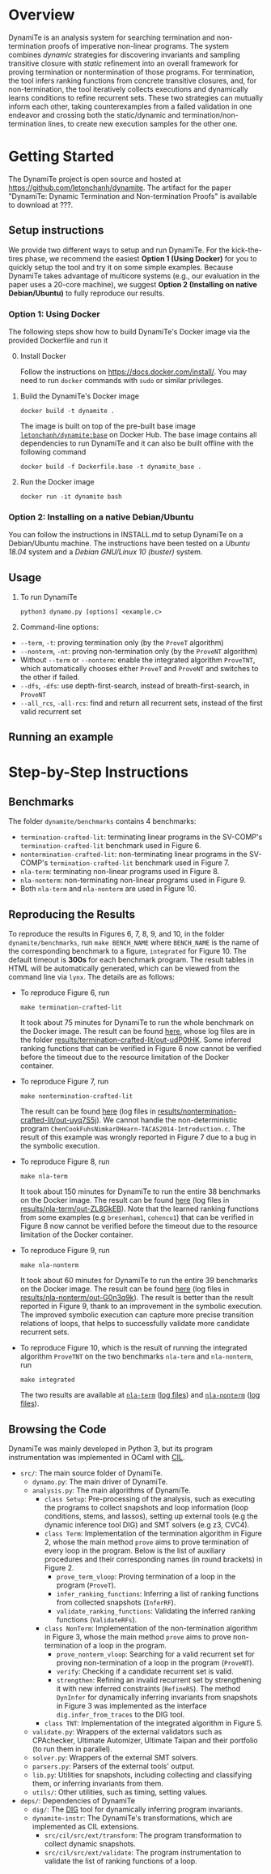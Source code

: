 # Overview

DynamiTe is an analysis system for searching termination and non-termination proofs of imperative non-linear programs. The system combines *dynamic* strategies for discovering invariants and sampling transitive closure with *static* refinement into an overall framework for proving termination or nontermination of those programs. For termination, the tool infers ranking functions from concrete transitive closures, and, for non-termination, the tool iteratively collects executions and dynamically learns conditions to refine recurrent sets. These two strategies can mutually inform each other, taking counterexamples from a failed validation in one endeavor and crossing both the static/dynamic and termination/non-termination lines, to create new execution samples for the other one.

# Getting Started

The DynamiTe project is open source and hosted at https://github.com/letonchanh/dynamite. The artifact for the paper "DynamiTe: Dynamic Termination and Non-termination Proofs" is available to download at ???.

## Setup instructions

We provide two different ways to setup and run DynamiTe. For the kick-the-tires phase, we recommend the easiest **Option 1 (Using Docker)** for you to quickly setup the tool and try it on some simple examples. Because DynamiTe takes advantage of multicore systems (e.g., our evaluation in the paper uses a 20-core machine), we suggest **Option 2 (Installing on native Debian/Ubuntu)** to fully reproduce our results.

### Option 1: Using Docker

The following steps show how to build DynamiTe's Docker image via the provided Dockerfile and run it

0. Install Docker

    Follow the instructions on https://docs.docker.com/install/. You may need to run `docker` commands with `sudo` or similar privileges.

1. Build the DynamiTe's Docker image
    ```
    docker build -t dynamite .
    ```
    The image is built on top of the pre-built base image [`letonchanh/dynamite:base`](https://hub.docker.com/r/letonchanh/dynamite) on Docker Hub. The base image contains all dependencies to run DynamiTe and it can also be built offline with the following command
    ```
    docker build -f Dockerfile.base -t dynamite_base .
    ```
    
2. Run the Docker image
    ```
    docker run -it dynamite bash
    ```

### Option 2: Installing on a native Debian/Ubuntu

You can follow the instructions in INSTALL.md to setup DynamiTe on a Debian/Ubuntu machine. The instructions have been tested on a *Ubuntu 18.04* system and a *Debian GNU/Linux 10 (buster)* system.

## Usage

1. To run DynamiTe

    ```
    python3 dynamo.py [options] <example.c>
    ```

2. Command-line options:

- `--term`, `-t`: proving termination only (by the `ProveT` algorithm)
- `--nonterm`, `-nt`: proving non-termination only (by the `ProveNT` algorithm)
- Without `--term` or `--nonterm`: enable the integrated algorithm `ProveTNT`, which automatically chooses either `ProveT` and `ProveNT` and switches to the other if failed.
- `--dfs`, `-dfs`: use depth-first-search, instead of breath-first-search, in `ProveNT`
- `--all_rcs`, `-all-rcs`: find and return all recurrent sets, instead of the first valid recurrent set 

## Running an example

# Step-by-Step Instructions

## Benchmarks

The folder `dynamite/benchmarks` contains 4 benchmarks:
- `termination-crafted-lit`: terminating linear programs in the SV-COMP's `termination-crafted-lit` benchmark used in Figure 6.
- `nontermination-crafted-lit`: non-terminating linear programs in the SV-COMP's `termination-crafted-lit` benchmark used in Figure 7.
- `nla-term`: terminating non-linear programs used in Figure 8.
- `nla-nonterm`: non-terminating non-linear programs used in Figure 9.
- Both `nla-term` and `nla-nonterm` are used in Figure 10.

## Reproducing the Results

To reproduce the results in Figures 6, 7, 8, 9, and 10, in the folder `dynamite/benchmarks`, run `make BENCH_NAME` where `BENCH_NAME` is the name of the corresponding benchmark to a figure, `integrated` for Figure 10. The default timeout is **300s** for each benchmark program. The result tables in HTML will be automatically generated, which can be viewed from the command line via `lynx`. The details are as follows:

- To reproduce Figure 6, run
    ```
    make termination-crafted-lit
    ```
    It took about 75 minutes for DynamiTe to run the whole benchmark on the Docker image. The result can be found [here](https://htmlpreview.github.io/?https://github.com/letonchanh/dynamite/blob/master/artifact/results/termination-crafted-lit/termination-crafted-lit.out-udP0tHK.html), whose log files are in the folder [results/termination-crafted-lit/out-udP0tHK](results/termination-crafted-lit/out-udP0tHK). Some inferred ranking functions that can be verified in Figure 6 now cannot be verified before the timeout due to the resource limitation of the Docker container.
    
- To reproduce Figure 7, run
    ```
    make nontermination-crafted-lit
    ```
    The result can be found [here](https://htmlpreview.github.io/?https://github.com/letonchanh/dynamite/blob/master/artifact/results/nontermination-crafted-lit/nontermination-crafted-lit.out-uyq7S5j.html) (log files in [results/nontermination-crafted-lit/out-uyq7S5j](results/nontermination-crafted-lit/out-uyq7S5j)). We cannot handle the non-deterministic program `ChenCookFuhsNimkarOHearn-TACAS2014-Introduction.c`. The result of this example was wrongly reported in Figure 7 due to a bug in the symbolic execution.
    
- To reproduce Figure 8, run
    ```
    make nla-term
    ```
    It took about 150 minutes for DynamiTe to run the entire 38 benchmarks on the Docker image. The result can be found [here](https://htmlpreview.github.io/?https://github.com/letonchanh/dynamite/blob/master/artifact/results/nla-term/nla-term.out-ZL8GkEB.html) (log files in [results/nla-term/out-ZL8GkEB](results/nla-term/out-ZL8GkEB)). Note that the learned ranking functions from some examples (e.g `bresenham1`, `cohencu1`) that can be verified in Figure 8 now cannot be verified before the timeout due to the resource limitation of the Docker container.
    
- To reproduce Figure 9, run
    ```
    make nla-nonterm
    ```
    It took about 60 minutes for DynamiTe to run the entire 39 benchmarks on the Docker image. The result can be found [here](https://htmlpreview.github.io/?https://github.com/letonchanh/dynamite/blob/master/artifact/results/nla-nonterm/nla-nonterm.out-G0n3q9k.html) (log files in [results/nla-nonterm/out-G0n3q9k](results/nla-nonterm/out-_8ejxcU)). The result is better than the result reported in Figure 9, thank to an improvement in the symbolic execution. The improved symbolic execution can capture more precise transition relations of loops, that helps to successfully validate more candidate recurrent sets.
    
- To reproduce Figure 10, which is the result of running the integrated algorithm `ProveTNT` on the two benchmarks `nla-term` and `nla-nonterm`, run
    ```
    make integrated
    ```
    The two results are available at [`nla-term`](https://htmlpreview.github.io/?https://github.com/letonchanh/dynamite/blob/master/artifact/results/integrated/nla-term.integrated-6rEMxHR.html) ([log files](results/integrated/integrated-6rEMxHR)) and [`nla-nonterm`](https://htmlpreview.github.io/?https://github.com/letonchanh/dynamite/blob/master/artifact/results/integrated/nla-nonterm.integrated-TfpfczU.html) ([log files](results/integrated/integrated-TfpfczU)).

## Browsing the Code

DynamiTe was mainly developed in Python 3, but its program instrumentation was implemented in OCaml with [CIL](https://github.com/cil-project/cil). 

- `src/`: The main source folder of DynamiTe.
    - `dynamo.py`: The main driver of DynamiTe.
    - `analysis.py`: The main algorithms of DynamiTe.
        - `class Setup`: Pre-processing of the analysis, such as executing the programs to collect snapshots and loop information (loop conditions, stems, and lassos), setting up external tools (e.g the dynamic inference tool DIG) and SMT solvers (e.g z3, CVC4).
        - `class Term`: Implementation of the termination algorithm in Figure 2, whose the main method `prove` aims to prove termination of every loop in the program. Below is the list of auxiliary procedures and their corresponding names (in round brackets) in Figure 2.
            - `prove_term_vloop`: Proving termination of a loop in the program (`ProveT`).
            - `infer_ranking_functions`: Inferring a list of ranking functions from collected snapshots (`InferRF`).
            - `validate_ranking_functions`: Validating the inferred ranking functions (`ValidateRFs`).
        - `class NonTerm`: Implementation of the non-termination algorithm in Figure 3, whose the main method `prove` aims to prove non-termination of a loop in the program.
            - `prove_nonterm_vloop`: Searching for a valid recurrent set for proving non-termination of a loop in the program (`ProveNT`).
            - `verify`: Checking if a candidate recurrent set is valid.
            - `strengthen`: Refining an invalid recurrent set by strengthening it with new inferred constraints (`RefineRS`). The method `DynInfer` for dynamically inferring invariants from snapshots in Figure 3 was implemented as the interface `dig.infer_from_traces` to the DIG tool.
        - `class TNT`: Implementation of the integrated algorithm in Figure 5.
    - `validate.py`: Wrappers of the external validators such as CPAchecker, Ultimate Automizer, Ultimate Taipan and their portfolio (to run them in parallel).
    - `solver.py`: Wrappers of the external SMT solvers.
    - `parsers.py`: Parsers of the external tools' output.
    - `lib.py`: Utilities for snapshots, including collecting and classifying them, or inferring invariants from them.
    - `utils/`: Other utilities, such as timing, setting values.
- `deps/`: Dependencies of DynamiTe
    - `dig/`: The [DIG](https://github.com/unsat/dig) tool for dynamically inferring program invariants.
    - `dynamite-instr`: The DynamiTe's transformations, which are implemented as CIL extensions.
        - `src/cil/src/ext/transform`: The program transformation to collect dynamic snapshots.
        - `src/cil/src/ext/validate`: The program instrumentation to validate the list of ranking functions of a loop.
